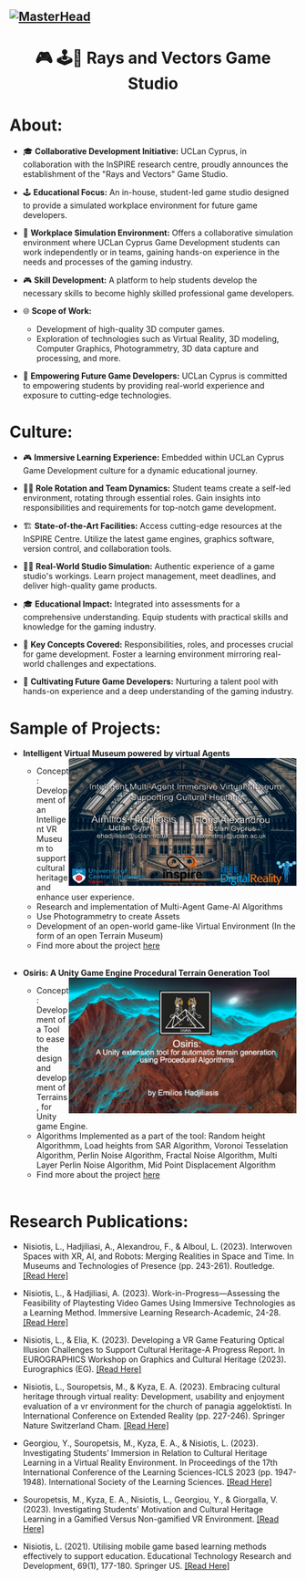 [![MasterHead](https://user-images.githubusercontent.com/58959408/232639433-cb0aea21-66f0-4508-a771-85e2089c5a87.gif)](https://www.uclancyprus.ac.cy/rays-and-vectors-game-studio/)
----------------------------------------------------
<h1 align="center"> 🎮 🕹️🎲 Rays and Vectors Game Studio</h1>

# About:
- 🎓 **Collaborative Development Initiative:** UCLan Cyprus, in collaboration with the InSPIRE research centre, proudly announces the establishment of the "Rays and Vectors" Game Studio.

- 🕹️ **Educational Focus:** An in-house, student-led game studio designed to provide a simulated workplace environment for future game developers.

- 🔄 **Workplace Simulation Environment:** Offers a collaborative simulation environment where UCLan Cyprus Game Development students can work independently or in teams, gaining hands-on experience in the needs and processes of the gaming industry.

- 🎮 **Skill Development:** A platform to help students develop the necessary skills to become highly skilled professional game developers.

- 🌐 **Scope of Work:**
  - Development of high-quality 3D computer games.
  - Exploration of technologies such as Virtual Reality, 3D modeling, Computer Graphics, Photogrammetry, 3D data capture and processing, and more.

- 🚀 **Empowering Future Game Developers:** UCLan Cyprus is committed to empowering students by providing real-world experience and exposure to cutting-edge technologies.

 
# Culture:
- 🎮 **Immersive Learning Experience:** Embedded within UCLan Cyprus Game Development culture for a dynamic educational journey.

- 🤹‍♂️ **Role Rotation and Team Dynamics:** Student teams create a self-led environment, rotating through essential roles. Gain insights into responsibilities and requirements for top-notch game development.

- 🏗️ **State-of-the-Art Facilities:** Access cutting-edge resources at the InSPIRE Centre. Utilize the latest game engines, graphics software, version control, and collaboration tools.

- 👩‍💻 **Real-World Studio Simulation:** Authentic experience of a game studio's workings. Learn project management, meet deadlines, and deliver high-quality game products.

- 🎓 **Educational Impact:** Integrated into assessments for a comprehensive understanding. Equip students with practical skills and knowledge for the gaming industry.

- 🚨 **Key Concepts Covered:** Responsibilities, roles, and processes crucial for game development. Foster a learning environment mirroring real-world challenges and expectations.

- 🌈 **Cultivating Future Game Developers:** Nurturing a talent pool with hands-on experience and a deep understanding of the gaming industry.


# Sample of Projects:
* **Intelligent Virtual Museum powered by virtual Agents**
  <img align="right" src="museum.png" width="400">
  <br>
  - Concept: Development of an Intelligent VR Museum to support cultural heritage and enhance user experience. 
  - Research and implementation of Multi-Agent Game-AI Algorithms
  - Use Photogrammetry to create Assets
  - Development of an open-world game-like Virtual Environment (In the form of an open Terrain Museum)
  - Find more about the project [here](https://www.youtube.com/watch?v=VicvmPAWn7k&ab_channel=Aimilios)
  <br clear="right">

* **Osiris: A Unity Game Engine Procedural Terrain Generation Tool**
  <img align="right" src="Osiris.png" width="400">
  <br>
  - Concept: Development of a Tool to ease the design and development of Terrains, for Unity game Engine.
  - Algorithms Implemented as a part of the tool: Random height Algorithmm, Load heights from SAR Algorithm, Voronoi Tesselation Algorithm, Perlin Noise Algorithm, Fractal Noise Algorithm, Multi Layer Perlin Noise Algorithm, Mid Point Displacement Algorithm
  - Find more about the project [here](https://www.youtube.com/watch?v=W1zW2gb8Y6A&t=15s&ab_channel=Aimilios)
  <br clear="right">


# Research Publications:

* Nisiotis, L., Hadjiliasi, A., Alexandrou, F., & Alboul, L. (2023). Interwoven Spaces with XR, AI, and Robots: Merging Realities in Space and Time. In Museums and Technologies of Presence (pp. 243-261). Routledge. [[Read Here]](https://www.taylorfrancis.com/chapters/edit/10.4324/9781003334316-17/interwoven-spaces-xr-ai-robots-louis-nisiotis-aimilios-hadjiliasi-floris-alexandrou-lyuba-alboul)

* Nisiotis, L., & Hadjiliasi, A. (2023). Work-in-Progress—Assessing the Feasibility of Playtesting Video Games Using Immersive Technologies as a Learning Method. Immersive Learning Research-Academic, 24-28. [[Read Here]](https://publications.immersivelrn.org/index.php/academic/article/view/75)

* Nisiotis, L., & Elia, K. (2023). Developing a VR Game Featuring Optical Illusion Challenges to Support Cultural Heritage-A Progress Report. In EUROGRAPHICS Workshop on Graphics and Cultural Heritage (2023). Eurographics (EG). [[Read Here]](https://clok.uclan.ac.uk/48958/)

* Nisiotis, L., Souropetsis, M., & Kyza, E. A. (2023). Embracing cultural heritage through virtual reality: Development, usability and enjoyment evaluation of a vr environment for the church of panagia aggeloktisti. In International Conference on Extended Reality (pp. 227-246). Springer Nature Switzerland Cham. [[Read Here]](https://link.springer.com/chapter/10.1007/978-3-031-43404-4_15)

* Georgiou, Y., Souropetsis, M., Kyza, E. A., & Nisiotis, L. (2023). Investigating Students’ Immersion in Relation to Cultural Heritage Learning in a Virtual Reality Environment. In Proceedings of the 17th International Conference of the Learning Sciences-ICLS 2023 (pp. 1947-1948). International Society of the Learning Sciences. [[Read Here]](https://repository.isls.org/handle/1/10103)

* Souropetsis, M., Kyza, E. A., Nisiotis, L., Georgiou, Y., & Giorgalla, V. (2023). Investigating Students' Motivation and Cultural Heritage Learning in a Gamified Versus Non-gamified VR Environment. [[Read Here]](https://clok.uclan.ac.uk/49519/)

* Nisiotis, L. (2021). Utilising mobile game based learning methods effectively to support education. Educational Technology Research and Development, 69(1), 177-180. Springer US. [[Read Here]](https://link.springer.com/article/10.1007/s11423-020-09887-x)
